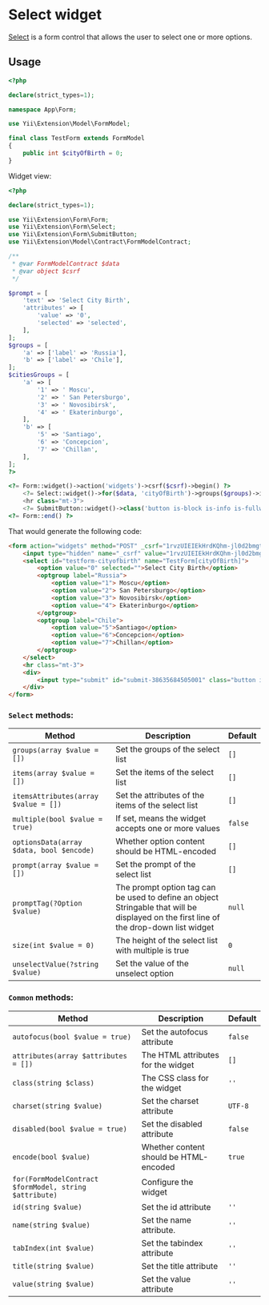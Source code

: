 # Select widget

[Select](https://www.w3.org/TR/2012/WD-html-markup-20120329/select.html) is a form control that allows the user to select one or more options.

## Usage

```php
<?php

declare(strict_types=1);

namespace App\Form;

use Yii\Extension\Model\FormModel;

final class TestForm extends FormModel
{
    public int $cityOfBirth = 0;
}
```

Widget view:

```php
<?php

declare(strict_types=1);

use Yii\Extension\Form\Form;
use Yii\Extension\Form\Select;
use Yii\Extension\Form\SubmitButton;
use Yii\Extension\Model\Contract\FormModelContract;

/**
 * @var FormModelContract $data
 * @var object $csrf
 */

$prompt = [
    'text' => 'Select City Birth',
    'attributes' => [
        'value' => '0',
        'selected' => 'selected',
    ],
];
$groups = [
    'a' => ['label' => 'Russia'],
    'b' => ['label' => 'Chile'],
];
$citiesGroups = [
    'a' => [
        '1' => ' Moscu',
        '2' => ' San Petersburgo',
        '3' => ' Novosibirsk',
        '4' => ' Ekaterinburgo',
    ],
    'b' => [
        '5' => 'Santiago',
        '6' => 'Concepcion',
        '7' => 'Chillan',
    ],
];
?>

<?= Form::widget()->action('widgets')->csrf($csrf)->begin() ?>
    <?= Select::widget()->for($data, 'cityOfBirth')->groups($groups)->items($citiesGroups)->prompt($prompt) ?>
    <hr class="mt-3">
    <?= SubmitButton::widget()->class('button is-block is-info is-fullwidth')->value('Save') ?>
<?= Form::end() ?>
```

That would generate the following code:

```html
<form action="widgets" method="POST" _csrf="1rvzUIEIEkHrdKQhm-jl0d2bmgtXjCrLCiW69nxzdRSy1oICs2RRIN8FnWXEhZXjh-jxJm7HRrg6SO6-JQAYWA==">
    <input type="hidden" name="_csrf" value="1rvzUIEIEkHrdKQhm-jl0d2bmgtXjCrLCiW69nxzdRSy1oICs2RRIN8FnWXEhZXjh-jxJm7HRrg6SO6-JQAYWA==">
    <select id="testform-cityofbirth" name="TestForm[cityOfBirth]">
        <option value="0" selected="">Select City Birth</option>
        <optgroup label="Russia">
            <option value="1"> Moscu</option>
            <option value="2"> San Petersburgo</option>
            <option value="3"> Novosibirsk</option>
            <option value="4"> Ekaterinburgo</option>
        </optgroup>
        <optgroup label="Chile">
            <option value="5">Santiago</option>
            <option value="6">Concepcion</option>
            <option value="7">Chillan</option>
        </optgroup>
    </select>
    <hr class="mt-3">
    <div>
        <input type="submit" id="submit-38635684505001" class="button is-block is-info is-fullwidth" name="submit-38635684505001" value="Save">
    </div>
</form>
```

### `Select` methods:

| Method                                   | Description                                                                                                                            | Default |
|------------------------------------------|----------------------------------------------------------------------------------------------------------------------------------------|---------|
| `groups(array $value = [])`              | Set the groups of the select list                                                                                                      | `[]`    |
| `items(array $value = [])`               | Set the items of the select list                                                                                                       | `[]`    |
| `itemsAttributes(array $value = [])`     | Set the attributes of the items of the select list                                                                                     | `[]`    |
| `multiple(bool $value = true)`           | If set, means the widget accepts one or more values                                                                                    | `false` |
| `optionsData(array $data, bool $encode)` | Whether option content should be HTML-encoded                                                                                          | `[]`    |
| `prompt(array $value = [])`              | Set the prompt of the select list                                                                                                      | `[]`    |
| `promptTag(?Option $value)`              | The prompt option tag can be used to define an object Stringable that will be displayed on the first line of the drop-down list widget | `null`  |
| `size(int $value = 0)`                   | The height of the select list with multiple is true                                                                                    | `0`     |
| `unselectValue(?string $value)`          | Set the value of the unselect option                                                                                                   | `null`  |

### `Common` methods:

| Method                                                  | Description                            | Default |
|---------------------------------------------------------|----------------------------------------|---------|
| `autofocus(bool $value = true)`                         | Set the autofocus attribute            | `false` |
| `attributes(array $attributes = [])`                    | The HTML attributes for the widget     | `[]`    |
| `class(string $class)`                                  | The CSS class for the widget           | `''`    |
| `charset(string $value)`                                | Set the charset attribute              | `UTF-8` |
| `disabled(bool $value = true)`                          | Set the disabled attribute             | `false` |
| `encode(bool $value)`                                   | Whether content should be HTML-encoded | `true`  |
| `for(FormModelContract $formModel, string $attribute)` | Configure the widget                   |         |
| `id(string $value)`                                     | Set the id attribute                   | `''`    |
| `name(string $value)`                                   | Set the name attribute.                | `''`    |
| `tabIndex(int $value)`                                  | Set the tabindex attribute             | `''`    |
| `title(string $value)`                                  | Set the title attribute                | `''`    |
| `value(string $value)`                                  | Set the value attribute                | `''`    |

